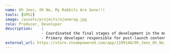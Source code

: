 ```yaml
---
name: Oh Jeez, Oh No, My Rabbits Are Gone!!!
tools: [GMS2]
image: /assets/projects/ojonmrag.jpg
role: Producer, Developer
description:    |
                - Coordinated the final stages of development in the months leading up to launch.
                - Primary developer responsible for post-launch content updates and fixes.
external_url: https://store.steampowered.com/app/1199140/Oh_Jeez_Oh_No_My_Rabbits_Are_Gone/
---
```

